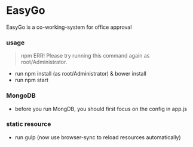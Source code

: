 # EasyGo
EasyGo is a co-working-system for office approval

### usage
>npm ERR! Please try running this command again as root/Administrator.

 - run npm install (as root/Administrator) & bower install
 - run npm start

### MongoDB

 - before you run MongDB, you should first focus on the config in app.js 

### static resource

 - run gulp (now use browser-sync to reload resources automatically)
